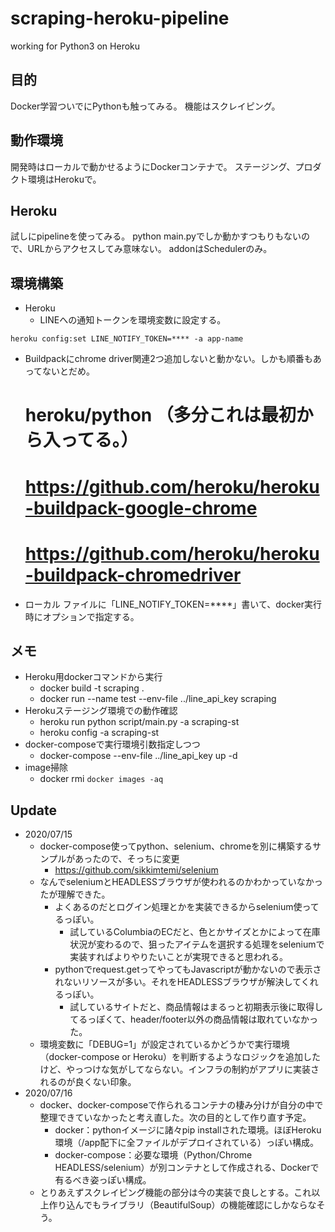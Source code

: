 # scraping-heroku-pipeline
working for Python3 on Heroku


## 目的
Docker学習ついでにPythonも触ってみる。
機能はスクレイピング。

## 動作環境
開発時はローカルで動かせるようにDockerコンテナで。
ステージング、プロダクト環境はHerokuで。

## Heroku
試しにpipelineを使ってみる。
python main.pyでしか動かすつもりもないので、URLからアクセスしてみ意味ない。
addonはSchedulerのみ。

## 環境構築
- Heroku
  - LINEへの通知トークンを環境変数に設定する。
```
heroku config:set LINE_NOTIFY_TOKEN=**** -a app-name
```
  - Buildpackにchrome driver関連2つ追加しないと動かない。しかも順番もあってないとだめ。
    # heroku/python （多分これは最初から入ってる。）
    # https://github.com/heroku/heroku-buildpack-google-chrome
    # https://github.com/heroku/heroku-buildpack-chromedriver


- ローカル
ファイルに「LINE_NOTIFY_TOKEN=****」書いて、docker実行時にオプションで指定する。

## メモ
- Heroku用dockerコマンドから実行
  - docker build -t scraping .
  - docker run --name test --env-file ../line_api_key scraping
- Herokuステージング環境での動作確認
  - heroku run python script/main.py -a scraping-st
  - heroku config -a scraping-st
- docker-composeで実行環境引数指定しつつ
  - docker-compose --env-file ../line_api_key up -d
- image掃除
  - docker rmi `docker images -aq`

## Update
- 2020/07/15
  - docker-compose使ってpython、selenium、chromeを別に構築するサンプルがあったので、そっちに変更
    - https://github.com/sikkimtemi/selenium
  - なんでseleniumとHEADLESSブラウザが使われるのかわかっていなかったが理解できた。
    - よくあるのだとログイン処理とかを実装できるからselenium使ってるっぽい。
      - 試しているColumbiaのECだと、色とかサイズとかによって在庫状況が変わるので、狙ったアイテムを選択する処理をseleniumで実装すればよりやりたいことが実現できると思われる。
    - pythonでrequest.getってやってもJavascriptが動かないので表示されないリソースが多い。それをHEADLESSブラウザが解決してくれるっぽい。
      - 試しているサイトだと、商品情報はまるっと初期表示後に取得してるっぽくて、header/footer以外の商品情報は取れていなかった。
  - 環境変数に「DEBUG=1」が設定されているかどうかで実行環境（docker-compose or Heroku）を判断するようなロジックを追加したけど、やっつけな気がしてならない。インフラの制約がアプリに実装されるのが良くない印象。
- 2020/07/16
  - docker、docker-composeで作られるコンテナの棲み分けが自分の中で整理できていなかったと考え直した。次の目的として作り直す予定。
    - docker：pythonイメージに諸々pip installされた環境。ほぼHeroku環境（/app配下に全ファイルがデプロイされている）っぽい構成。
    - docker-compose：必要な環境（Python/Chrome HEADLESS/selenium）が別コンテナとして作成される、Dockerで有るべき姿っぽい構成。
  - とりあえずスクレイピング機能の部分は今の実装で良しとする。これ以上作り込んでもライブラリ（BeautifulSoup）の機能確認にしかならなそう。

